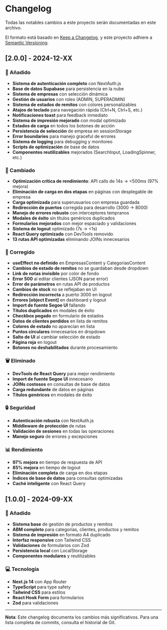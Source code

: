 # Changelog

Todas las notables cambios a este proyecto serán documentadas en este archivo.

El formato está basado en [Keep a Changelog](https://keepachangelog.com/es-ES/1.0.0/),
y este proyecto adhiere a [Semantic Versioning](https://semver.org/spec/v2.0.0.html).

## [2.0.0] - 2024-12-XX

### 🚀 Añadido
- **Sistema de autenticación completo** con NextAuth.js
- **Base de datos Supabase** para persistencia en la nube
- **Sistema de empresas** con selección dinámica
- **Gestión de usuarios** con roles (ADMIN, SUPERADMIN)
- **Sistema de estados de remitos** con colores personalizables
- **Atajos de teclado** para navegación rápida (Ctrl+N, Ctrl+S, etc.)
- **Notificaciones toast** para feedback inmediato
- **Sistema de impresión mejorado** con modal optimizado
- **Estados de carga** en todos los botones de acción
- **Persistencia de selección** de empresa en sessionStorage
- **Error boundaries** para manejo graceful de errores
- **Sistema de logging** para debugging y monitoreo
- **Scripts de optimización** de base de datos
- **Componentes reutilizables** mejorados (SearchInput, LoadingSpinner, etc.)

### 🔧 Cambiado
- **Optimización crítica de rendimiento**: API calls de 14s → <500ms (97% mejora)
- **Eliminación de carga en dos etapas** en páginas con desplegable de empresa
- **Carga optimizada** para superusuarios con empresa guardada
- **Redirección de puertos** corregida para desarrollo (3000 → 8000)
- **Manejo de errores robusto** con interceptores tempranos
- **Modales de éxito** sin títulos genéricos duplicados
- **Formularios mejorados** con mejor espaciado y validaciones
- **Sistema de logout** optimizado (7s → <1s)
- **React Query optimizado** con DevTools removido
- **13 rutas API optimizadas** eliminando JOINs innecesarios

### 🐛 Corregido
- **useEffect no definido** en EmpresasContent y CategoriasContent
- **Cambios de estado de remitos** no se guardaban desde dropdown
- **Link de notas invisible** por color de fondo
- **Error 500** al editar clientes (JSON parse error)
- **Error de parámetros** en rutas API de productos
- **Cambios de stock** no se reflejaban en UI
- **Redirección incorrecta** a puerto 3000 en logout
- **Errores [object Event]** en dashboard y logout
- **Import de fuente Segoe UI** fallando
- **Títulos duplicados** en modales de éxito
- **Checkbox pegado** en formulario de estados
- **Datos de clientes perdidos** en lista de remitos
- **Colores de estado** no aparecían en lista
- **Puntos circulares** innecesarios en dropdown
- **Salto de UI** al cambiar selección de estado
- **Página roja** en logout
- **Botones no deshabilitados** durante procesamiento

### 🗑️ Eliminado
- **DevTools de React Query** para mejor rendimiento
- **Import de fuente Segoe UI** innecesario
- **JOINs costosos** en consultas de base de datos
- **Carga redundante** de datos en páginas
- **Títulos genéricos** en modales de éxito

### 🔒 Seguridad
- **Autenticación robusta** con NextAuth.js
- **Middleware de protección** de rutas
- **Validación de sesiones** en todas las operaciones
- **Manejo seguro** de errores y excepciones

### 📊 Rendimiento
- **97% mejora** en tiempo de respuesta de API
- **85% mejora** en tiempo de logout
- **Eliminación completa** de carga en dos etapas
- **Índices de base de datos** para consultas optimizadas
- **Caché inteligente** con React Query

## [1.0.0] - 2024-09-XX

### 🚀 Añadido
- **Sistema base** de gestión de productos y remitos
- **ABM completo** para categorías, clientes, productos y remitos
- **Sistema de impresión** en formato A4 duplicado
- **Interfaz responsive** con Tailwind CSS
- **Validaciones** de formularios con Zod
- **Persistencia local** con LocalStorage
- **Componentes modulares** y reutilizables

### 💻 Tecnología
- **Next.js 14** con App Router
- **TypeScript** para type safety
- **Tailwind CSS** para estilos
- **React Hook Form** para formularios
- **Zod** para validaciones

---

**Nota**: Este changelog documenta los cambios más significativos. Para una lista completa de commits, consulta el historial de Git.
